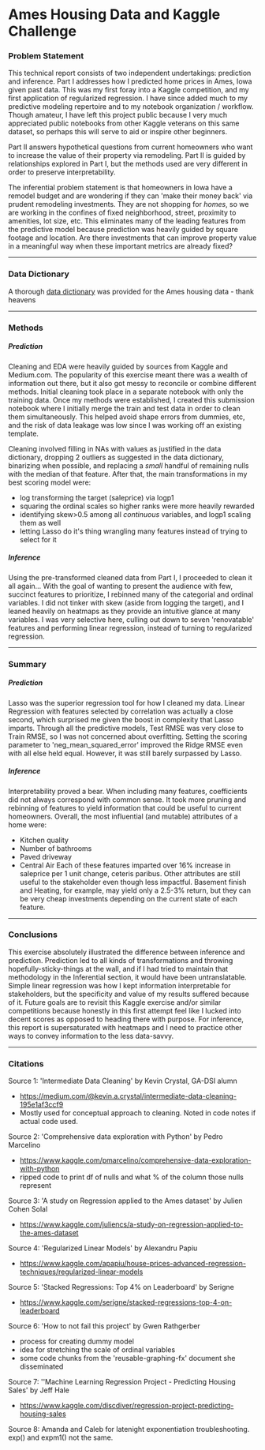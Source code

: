 # Ames Housing Data and Kaggle Challenge

### Problem Statement
This technical report consists of two independent undertakings: prediction and inference.  Part I addresses how I predicted home prices in Ames, Iowa given past data.  This was my first foray into a Kaggle competition, and my first application of regularized regression.  I have since added much to my predictive modeling repertoire and to my notebook organization / workflow.  Though amateur, I have left this project public because I very much appreciated public notebooks from other Kaggle veterans on this same dataset, so perhaps this will serve to aid or inspire other beginners.

Part II answers hypothetical questions from current homeowners who want to increase the value of their property via remodeling.  Part II is guided by relationships explored in Part I, but the methods used are very different in order to preserve interpretability.

The inferential problem statement is that homeowners in Iowa have a remodel budget and are wondering if they can 'make their money back' via prudent remodeling investments.  They are not shopping for *homes*, so we are working in the confines of fixed neighborhood, street, proximity to amenities, lot size, etc.  This eliminates many of the leading features from the predictive model because prediction was heavily guided by square footage and location.  Are there investments that can improve property value in a meaningful way when these important metrics are already fixed?

---

### Data Dictionary
A thorough [data dictionary](http://jse.amstat.org/v19n3/decock/DataDocumentation.txt) was provided for the Ames housing data - thank heavens

---

### Methods
##### Prediction
Cleaning and EDA were heavily guided by sources from Kaggle and Medium.com.  The popularity of this exercise meant there was a wealth of information out there, but it also got messy to reconcile or combine different methods.  Initial cleaning took place in a separate notebook with only the training data.  Once my methods were established, I created this submission notebook where I initially merge the train and test data in order to clean them simultaneously.  This helped avoid shape errors from dummies, etc, and the risk of data leakage was low since I was working off an existing template.  

Cleaning involved filling in NAs with values as justified in the data dictionary, dropping 2 outliers as suggested in the data dictionary, binarizing when possible, and replacing a *small* handful of remaining nulls with the median of that feature.  After that, the main transformations in my best scoring model were:
* log transforming the target (saleprice) via logp1
* squaring the ordinal scales so higher ranks were more heavily rewarded
* identifying skew>0.5 among all *continuous* variables, and logp1 scaling them as well
* letting Lasso do it's thing wrangling many features instead of trying to select for it

##### Inference
Using the pre-transformed cleaned data from Part I, I proceeded to clean it all again... With the goal of wanting to present the audience with few, succinct features to prioritize, I rebinned many of the categorial and ordinal variables.  I did not tinker with skew (aside from logging the target), and I leaned heavily on heatmaps as they provide an intuitive glance at many variables.  I was very selective here, culling out down to seven 'renovatable' features and performing linear regression, instead of turning to regularized regression.

---
### Summary
##### Prediction
Lasso was the superior regression tool for how I cleaned my data.  Linear Regression with features selected by correlation was actually a close second, which surprised me given the boost in complexity that Lasso imparts.  Through all the predictive models, Test RMSE was very close to Train RMSE, so I was not concerned about overfitting.  Setting the scoring parameter to 'neg_mean_squared_error' improved the Ridge RMSE even with all else held equal.  However, it was still barely surpassed by Lasso.

##### Inference
Interpretability proved a bear.  When including many features, coefficients did not always correspond with common sense.  It took more pruning and rebinning of features to yield information that could be useful to current homeowners.  Overall, the most influential (and mutable) attributes of a home were:
* Kitchen quality
* Number of bathrooms
* Paved driveway
* Central Air
Each of these features imparted over 16% increase in saleprice per 1 unit change, ceteris paribus.  Other attributes are still useful to the stakeholder even though less impactful.  Basement finish and Heating, for example, may yield only a 2.5-3% return, but they can be very cheap investments depending on the current state of each feature.

---
### Conclusions
This exercise absolutely illustrated the difference between inference and prediction.  Prediction led to all kinds of transformations and throwing hopefully-sticky-things at the wall, and if I had tried to maintain that methodology in the Inferential section, it would have been untranslatable.  Simple linear regression was how I kept information interpretable for stakeholders, but the specificity and value of my results suffered because of it.  Future goals are to revisit this Kaggle exercise and/or similar competitions because honestly in this first attempt feel like I lucked into decent scores as opposed to heading there with purpose.  For inference, this report is supersaturated with heatmaps and I need to practice other ways to convey information to the less data-savvy.

---

### Citations
Source 1: 'Intermediate Data Cleaning' by Kevin Crystal, GA-DSI alumn
* https://medium.com/@kevin.a.crystal/intermediate-data-cleaning-195e1af3ccf9
* Mostly used for conceptual approach to cleaning. Noted in code notes if actual code used.


Source 2: 'Comprehensive data exploration with Python' by Pedro Marcelino
* https://www.kaggle.com/pmarcelino/comprehensive-data-exploration-with-python
* ripped code to print df of nulls and what % of the column those nulls represent


Source 3: 'A study on Regression applied to the Ames dataset' by Julien Cohen Solal
* https://www.kaggle.com/juliencs/a-study-on-regression-applied-to-the-ames-dataset


Source 4: 'Regularized Linear Models' by Alexandru Papiu
* https://www.kaggle.com/apapiu/house-prices-advanced-regression-techniques/regularized-linear-models


Source 5: 'Stacked Regressions: Top 4% on Leaderboard' by Serigne
* https://www.kaggle.com/serigne/stacked-regressions-top-4-on-leaderboard


Source 6: 'How to not fail this project' by Gwen Rathgerber
* process for creating dummy model
* idea for stretching the scale of ordinal variables
* some code chunks from the 'reusable-graphing-fx' document she disseminated


Source 7: ''Machine Learning Regression Project - Predicting Housing Sales' by Jeff Hale
* https://www.kaggle.com/discdiver/regression-project-predicting-housing-sales


Source 8: Amanda and Caleb for latenight exponentiation troubleshooting.  exp() and expm1() not the same.
